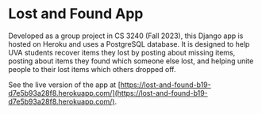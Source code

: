 # Lost and Found App

Developed as a group project in CS 3240 (Fall 2023), this Django app is hosted on Heroku and uses a PostgreSQL database. It is designed to help UVA students recover items they lost by posting about missing items, posting about items they found which someone else lost, and helping unite people to their lost items which others dropped off.

See the live version of the app at [https://lost-and-found-b19-d7e5b93a28f8.herokuapp.com/](https://lost-and-found-b19-d7e5b93a28f8.herokuapp.com/).

